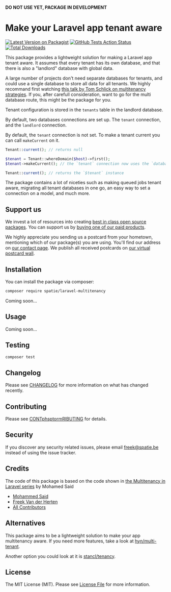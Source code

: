 **DO NOT USE YET, PACKAGE IN DEVELOPMENT**

# Make your Laravel app tenant aware

[![Latest Version on Packagist](https://img.shields.io/packagist/v/spatie/laravel-multitenancy.svg?style=flat-square)](https://packagist.org/packages/spatie/:package_name)
[![GitHub Tests Action Status](https://img.shields.io/github/workflow/status/spatie/laravel-multitenancy/run-tests?label=tests)](https://github.com/spatie/:package_name/actions?query=workflow%3Arun-tests+branch%3Amaster)
[![Total Downloads](https://img.shields.io/packagist/dt/spatie/laravel-multitenancy.svg?style=flat-square)](https://packagist.org/packages/spatie/:package_name)

This package provides a lightweight solution for making a Laravel app tenant aware. It assumes that every tenant has its own database, and that there is also a "landlord" database with global data.

A large number of projects don't need separate databases for tenants, and could use a single database to store all data for all tenants. We highly recommand first watching [this talk by Tom Schlick on multitenancy strategies](https://tomschlick.com/2017/07/25/laracon-2017-multi-tenancy-talk/). If you, after carefull consideration, want to go for the multi database route, this might be the package for you.

Tenant configuration is stored in the `tenants` table in the landlord database.

By default, two databases connections are set up. The `tenant` connection, and the `landlord` connection.

By default, the `tenant` connection is not set. To make a tenant current you can call `makeCurrent` on it.

```php
Tenant::current(); // returns null

$tenant = Tenant::whereDomain($host)->first();
$tenant->makeCurrent(); // the `tenant` connection now uses the `database` of this tenant

Tenant::current(); // returns the `$tenant` instance
```

The package contains a lot of niceties such as making queued jobs tenant aware, migrating all tenant databases in one go, an easy way to set a connection on a model, and much more.
 
## Support us

We invest a lot of resources into creating [best in class open source packages](https://spatie.be/open-source). You can support us by [buying one of our paid products](https://spatie.be/open-source/support-us). 

We highly appreciate you sending us a postcard from your hometown, mentioning which of our package(s) you are using. You'll find our address on [our contact page](https://spatie.be/about-us). We publish all received postcards on [our virtual postcard wall](https://spatie.be/open-source/postcards).

## Installation

You can install the package via composer:

```bash
composer require spatie/laravel-multitenancy
```

Coming soon...

## Usage

Coming soon...

## Testing

``` bash
composer test
```

## Changelog

Please see [CHANGELOG](CHANGELOG.md) for more information on what has changed recently.

## Contributing

Please see [CONTphsptormRIBUTING](CONTRIBUTING.md) for details.

## Security

If you discover any security related issues, please email freek@spatie.be instead of using the issue tracker.

## Credits

The code of this package is based on the code shown in [the Multitenancy in Laravel series](https://www.youtube.com/watch?v=592EgykFOz4)  by Mohamed Said

- [Mohammed Said](https://github.com/themsaid)
- [Freek Van der Herten](https://github.com/freekmurze)
- [All Contributors](../../contributors)

## Alternatives

This package aims to be a lightweight solution to make your app multitenancy aware. If you need more features, take a look at [hyn/multi-tenant](https://tenancy.dev/).

Another option you could look at it is [stancl/tenancy](https://github.com/stancl/tenancy).

## License

The MIT License (MIT). Please see [License File](LICENSE.md) for more information.
